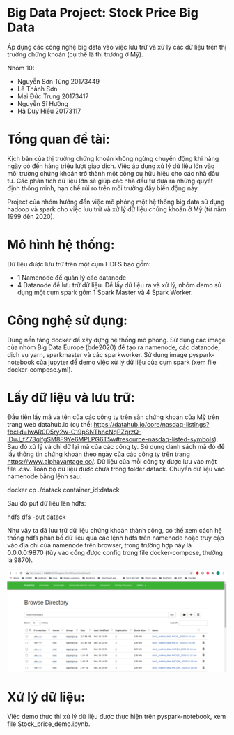 # Big Data Project: Stock Price Big Data 

Áp dụng các công nghệ big data vào việc lưu trữ và xử lý các dữ liệu trên thị trường chứng khoán (cụ thể là thị trường ở Mỹ).

Nhóm 10:
- Nguyễn Sơn Tùng 20173449
- Lê Thành Sơn
- Mai Đức Trung 20173417
- Nguyễn Sĩ Hưởng
- Hà Duy Hiếu 20173117

# Tổng quan đề tài:

Kịch bản của thị trường chứng khoán không ngừng chuyển động khi hàng ngày có đến hàng triệu lượt giao dịch. Việc áp dụng xử lý dữ liệu lớn vào môi trường chứng khoán trở thành một công cụ hữu hiệu cho các nhà đầu tư. Các phân tích dữ liệu lớn sẽ giúp các nhà đầu tư đưa ra những quyết định thông minh, hạn chế rủi ro trên môi trường đầy biến động này.

Project của nhóm hướng đến việc mô phỏng một hệ thống big data sử dụng hadoop và spark cho việc lưu trữ và xử lý dữ liệu chứng khoán ở Mỹ (từ năm 1999 đến 2020).

# Mô hình hệ thống:

Dữ liệu được lưu trữ trên một cụm HDFS bao gồm:
- 1 Namenode để quản lý các datanode
- 4 Datanode để lưu trữ dữ liệu.
Để lấy dữ liệu ra và xử lý, nhóm demo sử dụng một cụm spark gồm 1 Spark Master và 4 Spark Worker.

# Công nghệ sử dụng:
 
Dùng nền tảng docker để xây dựng hệ thống mô phỏng. Sử dụng các image của nhóm Big Data Europe (bde2020) để tạo ra namenode, các datanode, dịch vụ yarn, sparkmaster và các sparkworker. 
Sử dụng image pyspark-notebook của jupyter để demo việc xử lý dữ liệu của cụm spark (xem file docker-compose.yml).

# Lấy dữ liệu và lưu trữ:

Đầu tiên lấy mã và tên của các công ty trên sàn chứng khoán của Mỹ trên trang web datahub.io (cụ thể: https://datahub.io/core/nasdaq-listings?fbclid=IwAR0D5ry2w-C19pSNThncNqPZqrzQ-iDuJ_fZ73qlfgSM8F9Ye6MPLPG6T5w#resource-nasdaq-listed-symbols). Sau đó xử lý và chỉ dữ lại mã của các công ty.
Sử dụng danh sách mã đó để lấy thông tin chứng khoán theo ngày của các công ty trên trang https://www.alphavantage.co/. Dữ liệu của mỗi công ty được lưu vào một file .csv. Toàn bộ dữ liệu được chứa trong folder datack. Chuyển dữ liệu vào namenode bằng lệnh sau:

docker cp ./datack container_id:datack

Sau đó put dữ liệu lên hdfs:

hdfs dfs -put datack 

Như vậy ta đã lưu trữ dữ liệu chứng khoán thành công, có thể xem cách hệ thống hdfs phân bố dữ liệu qua các lệnh hdfs trên namenode hoặc truy cập vào địa chỉ của namenode trên browser, trong trường hợp này là 0.0.0.0:9870 (tùy vào cổng được config trong file docker-compose, thường là 9870).

![Screenshot](namenode.png)

# Xử lý dữ liệu:

Việc demo thực thi xử lý dữ liệu được thực hiện trên pyspark-notebook, xem file Stock_price_demo.ipynb.





